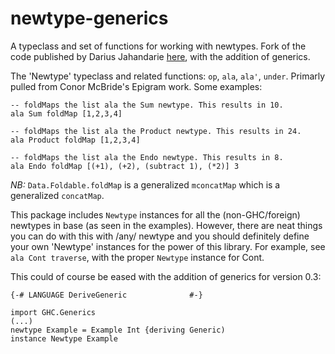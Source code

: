 newtype-generics
================

A typeclass and set of functions for working with newtypes.
Fork of the code published by Darius Jahandarie [here](http://hackage.haskell.org/package/newtype-0.2),
with the addition of generics.

The 'Newtype' typeclass and related functions: `op`, `ala`, `ala'`, `under`. 
Primarly pulled from Conor McBride's Epigram work. Some examples:

```
-- foldMaps the list ala the Sum newtype. This results in 10.
ala Sum foldMap [1,2,3,4] 

-- foldMaps the list ala the Product newtype. This results in 24.
ala Product foldMap [1,2,3,4] 

-- foldMaps the list ala the Endo newtype. This results in 8.
ala Endo foldMap [(+1), (+2), (subtract 1), (*2)] 3 
```

_NB:_ `Data.Foldable.foldMap` is a generalized `mconcatMap` which is a generalized `concatMap`.

This package includes `Newtype` instances for all the (non-GHC/foreign) newtypes in base (as seen in the examples).
However, there are neat things you can do with this with /any/ newtype and you should definitely define your own 'Newtype' instances for the power of this library.
For example, see `ala Cont traverse`, with the proper `Newtype` instance for Cont.

This could of course be eased with the addition of generics for version 0.3:

```
{-# LANGUAGE DeriveGeneric              #-}

import GHC.Generics
(...)
newtype Example = Example Int {deriving Generic)
instance Newtype Example
```

